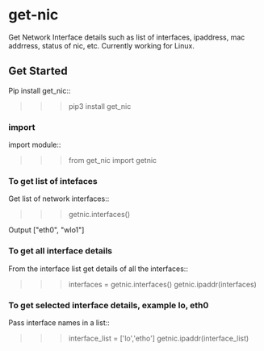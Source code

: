 # get-nic


Get Network Interface details such as list of interfaces, ipaddress, mac addrress, status of nic, etc. 
Currently working for Linux. 

## Get Started


Pip install get_nic::

   >>> pip3 install get_nic


### import
import module::
   >>> from get_nic import getnic

### To get list of intefaces
Get list of network interfaces::
   >>> getnic.interfaces()

Output
["eth0", "wlo1"]

### To get all interface details
From the interface list get details of all the interfaces::
   >>> interfaces = getnic.interfaces()
   >>> getnic.ipaddr(interfaces)

### To get selected interface details, example lo, eth0
Pass interface names in a list::
   >>> interface_list = ['lo','etho']
   >>> getnic.ipaddr(interface_list)
